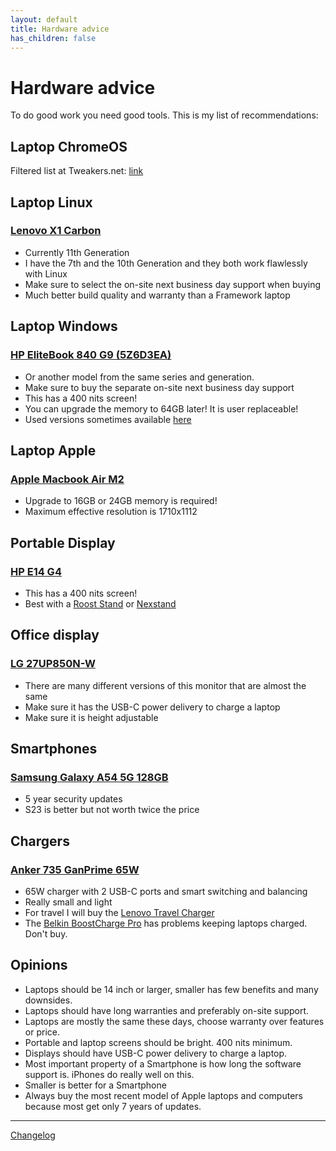 ```yaml
---
layout: default
title: Hardware advice
has_children: false
---
```


# Hardware advice

To do good work you need good tools. This is my list of recommendations:

## Laptop ChromeOS

Filtered list at Tweakers.net: [link](https://tweakers.net/laptops/vergelijken/#filter:TY6xbsMwDET_hbMRSCQlS_6AAhk6eSwyGLbaCnBiw3aDoIH_vaTcIdPp-E5HPiE9-vFnSEP7Pc0rNB_BEVXWeOcvFeTbPS2bojaNqd_ydIPmsxvXVMHcfaU2_yZorDFil9yn9yxczFrSUjqn_jxoLRFjReSctK4yfcvjlhYhTxBiVG_TJkFAawkqsD64oMqslnwRjCbAZRcvVfrpqhuhPgWLTvi1e4iN_mSghBhfmm1NAbUyYjyU4rEiOqNK8lKVHBfOVhWpZuWIIXqdB2fNcYWPrAvu3VhOd6i9gQMVXNOBjyPJmP-zmP3LL8dUS3zf_wA)

## Laptop Linux

### [Lenovo X1 Carbon](https://www.lenovo.com/nl/nl/laptops/thinkpad/thinkpad-x1/ThinkPad-X1-Carbon-Gen-11/p/LEN101T0049)

* Currently 11th Generation
* I have the 7th and the 10th Generation and they both work flawlessly with Linux
* Make sure to select the on-site next business day support when buying
* Much better build quality and warranty than a Framework laptop

## Laptop Windows

### [HP EliteBook 840 G9 (5Z6D3EA)](https://tweakers.net/pricewatch/1850722/hp-elitebook-840-g9-5z6d3ea.html)

* Or another model from the same series and generation.
* Make sure to buy the separate on-site next business day support
* This has a 400 nits screen!
* You can upgrade the memory to 64GB later! It is user replaceable!
* Used versions sometimes available [here](https://www.estunt.nl/?s=elitebook+840&post_type=product)

## Laptop Apple

### [Apple Macbook Air M2](https://www.apple.com/nl/shop/buy-mac/macbook-air/middernacht-apple-m2-chip-met-8-core-cpu-en-8-core-gpu-256gb)

* Upgrade to 16GB or 24GB memory is required!
* Maximum effective resolution is 1710x1112

## Portable Display

### [HP E14 G4](https://tweakers.net/pricewatch/1672978/hp-e14-g4-wit.html)

* This has a 400 nits screen!
* Best with a [Roost Stand](https://www.therooststand.com/) or [Nexstand](https://www.nexstand.nl/)

## Office display

### [LG 27UP850N-W](https://tweakers.net/pricewatch/1874726/lg-27up850n-w-zilver-zwart.html)

* There are many different versions of this monitor that are almost the same
* Make sure it has the USB-C power delivery to charge a laptop
* Make sure it is height adjustable

## Smartphones

### [Samsung Galaxy A54 5G 128GB](https://tweakers.net/pricewatch/1919102/samsung-galaxy-a54-5g-128gb-opslag-zwart/specificaties/)

* 5 year security updates
* S23 is better but not worth twice the price

## Chargers

### [Anker 735 GanPrime 65W](https://www.anker.com/eu-en/products/a2668?ref=naviMenu&variant=42129568661694)

* 65W charger with 2 USB-C ports and smart switching and balancing
* Really small and light
* For travel I will buy the [Lenovo Travel Charger](https://tweakers.net/pricewatch/1645136/lenovo-40aw0065ww.html)
* The [Belkin BoostCharge Pro](https://tweakers.net/pricewatch/1909410/belkin-boostcharge-pro.html) has problems keeping laptops charged. Don't buy.

## Opinions

* Laptops should be 14 inch or larger, smaller has few benefits and many downsides.
* Laptops should have long warranties and preferably on-site support.
* Laptops are mostly the same these days, choose warranty over features or price.
* Portable and laptop screens should be bright. 400 nits minimum.
* Displays should have USB-C power delivery to charge a laptop.
* Most important property of a Smartphone is how long the software support is. iPhones do really well on this.
* Smaller is better for a Smartphone
* Always buy the most recent model of Apple laptops and computers because most get only 7 years of updates.

---
[Changelog](https://github.com/AikedeJongste/docs.aikedejongste.nl/commits/main/hardware.md)
